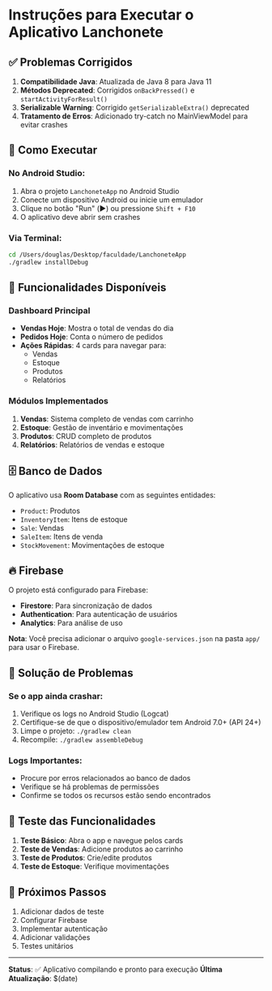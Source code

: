 # Instruções para Executar o Aplicativo Lanchonete

## ✅ Problemas Corrigidos

1. **Compatibilidade Java**: Atualizada de Java 8 para Java 11
2. **Métodos Deprecated**: Corrigidos `onBackPressed()` e `startActivityForResult()`
3. **Serializable Warning**: Corrigido `getSerializableExtra()` deprecated
4. **Tratamento de Erros**: Adicionado try-catch no MainViewModel para evitar crashes

## 🚀 Como Executar

### No Android Studio:
1. Abra o projeto `LanchoneteApp` no Android Studio
2. Conecte um dispositivo Android ou inicie um emulador
3. Clique no botão "Run" (▶️) ou pressione `Shift + F10`
4. O aplicativo deve abrir sem crashes

### Via Terminal:
```bash
cd /Users/douglas/Desktop/faculdade/LanchoneteApp
./gradlew installDebug
```

## 🔧 Funcionalidades Disponíveis

### Dashboard Principal
- **Vendas Hoje**: Mostra o total de vendas do dia
- **Pedidos Hoje**: Conta o número de pedidos
- **Ações Rápidas**: 4 cards para navegar para:
  - Vendas
  - Estoque
  - Produtos
  - Relatórios

### Módulos Implementados
1. **Vendas**: Sistema completo de vendas com carrinho
2. **Estoque**: Gestão de inventário e movimentações
3. **Produtos**: CRUD completo de produtos
4. **Relatórios**: Relatórios de vendas e estoque

## 🗄️ Banco de Dados

O aplicativo usa **Room Database** com as seguintes entidades:
- `Product`: Produtos
- `InventoryItem`: Itens de estoque
- `Sale`: Vendas
- `SaleItem`: Itens de venda
- `StockMovement`: Movimentações de estoque

## 🔥 Firebase

O projeto está configurado para Firebase:
- **Firestore**: Para sincronização de dados
- **Authentication**: Para autenticação de usuários
- **Analytics**: Para análise de uso

**Nota**: Você precisa adicionar o arquivo `google-services.json` na pasta `app/` para usar o Firebase.

## 🐛 Solução de Problemas

### Se o app ainda crashar:
1. Verifique os logs no Android Studio (Logcat)
2. Certifique-se de que o dispositivo/emulador tem Android 7.0+ (API 24+)
3. Limpe o projeto: `./gradlew clean`
4. Recompile: `./gradlew assembleDebug`

### Logs Importantes:
- Procure por erros relacionados ao banco de dados
- Verifique se há problemas de permissões
- Confirme se todos os recursos estão sendo encontrados

## 📱 Teste das Funcionalidades

1. **Teste Básico**: Abra o app e navegue pelos cards
2. **Teste de Vendas**: Adicione produtos ao carrinho
3. **Teste de Produtos**: Crie/edite produtos
4. **Teste de Estoque**: Verifique movimentações

## 🎯 Próximos Passos

1. Adicionar dados de teste
2. Configurar Firebase
3. Implementar autenticação
4. Adicionar validações
5. Testes unitários

---

**Status**: ✅ Aplicativo compilando e pronto para execução
**Última Atualização**: $(date)
